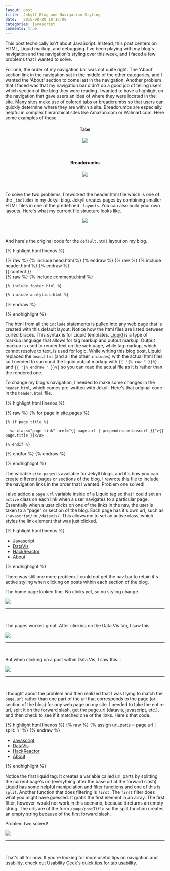 ```yaml
---
layout: post
title:  Jekyll Blog and Navigation Styling
date:   2015-08-20 10:17:00
categories: javascript
comments: true
---
```


This post technically isn't about JavaScript. Instead, this post centers on HTML, Liquid markup, and debugging. I've been playing with my blog's navigation and the navigation's styling over this week, and I faced a few problems that I wanted to solve.

For one, the order of my navigation bar was not quite right. The 'About' section link in the navigation sat in the middle of the other categories, and I wanted the 'About' section to come last in the navigation. Another problem that I faced was that my navigation bar didn't do a good job of telling users which section of the blog they were reading. I wanted to have a highlight on the navigation that gave users an idea of where they were located in the site. Many sites make use of colored tabs or breadcrumbs so that users can quickly determine where they are within a site. Breadcrumbs are especially helpful in complex hierarchical sites like Amazon.com or Walmart.com. Here some examples of those.

<div style="margin: 0 auto; text-align: center">
<h4><strong>Tabs</strong></h4>
  <img src="http://usabilitygeek.com/wp-content/uploads/2011/11/14-Guidelines-For-Website-Tabs-Usability-Active-Inactive-Tabs.jpg">
</div>

<br>
<br>
<div style="margin: 0 auto; text-align: center">
<h4><strong>Breadcrumbs</strong></h4>
  <img src="http://www.smashingmagazine.com/images/breadcrumbs-design-showcase/location_based_breadcrumb_example_sitepoint.jpg">
</div>

<br>
<br>

To solve the two problems, I reworked the header.html file which is one of the `_includes` in my Jekyll blog. Jekyll creates pages by combining smaller HTML files in one of the predefined `_layouts`. You can also build your own layouts. Here's what my current file structure looks like.

<div style="margin: 0 auto; text-align: center">
  <img src="../assets/javascript/blogFiles.png">
</div>
<br>
<br>

And here's the original code for the `default.html` layout on my blog.

{% highlight html linenos %}
<html>
{% raw %}
  {% include head.html %}
{% endraw %}
  <body>
  {% raw %}
    {% include header.html %}
  {% endraw %}
    <div class="page-content">
      <div class="wrapper">
        {{ content }}
      </div>
    </div>
  {% raw %}
    {% include comments.html %}

    {% include footer.html %}

    {% include analytics.html %}
  {% endraw %}
  </body>
</html>
{% endhighlight %}

The html from all the `include` statements is pulled into any web page that is created with this default layout. Notice how the html files are listed between curled braces. This syntax is for Liquid templates. [Liquid](https://github.com/Shopify/liquid/wiki/Liquid-for-Designers) is a type of markup language that allows for tag markup and output markup. Output markup is used to render text on the web page, while tag markup, which cannot resolve to text, is used for logic. While writing this blog post, Liquid replaced the `head.html` (and all the other `includes`) with the actual html files so I needed to surround the liquid output markup with `{{ "{% raw " }}%}` and `{{ "{% endraw " }}%}` so you can read the actual file as it is rather than the rendered one.

To change my blog's navigation, I needed to make some changes in the `header.html`, which comes pre-written with Jekyll. Here's that original code in the `header.html` file.

{% highlight html linenos %}
<div class="trigger">
  {% raw %}
  {% for page in site.pages %}

    {% if page.title %}

      <a class="page-link" href="{{ page.url | prepend:site.baseurl }}">{{ page.title }}</a>

    {% endif %}

  {% endfor %}
  {% endraw %}
</div>
{% endhighlight %}
<br>

The variable `site.pages` is available for Jekyll blogs, and it's how you can create different pages or sections of the blog. I rewrote this file to include the navigation links in the order that I wanted. Problem one solved!

I also added a `page.url` variable inside of a Liquid tag so that I could set an `active` class on each link when a user navigates to a particular page. Essentially when a user clicks on one of the links in the nav, the user is taken to a "page" or section of the blog. Each page has it's own url, such as `/javascript/` or `/datavis/`. This allows me to set an active class, which styles the link element that was just clicked.

{% highlight html linenos %}
<ul class="nav-list">
  <li {% raw %}{% if page.url == '/javascript/' %}{% endraw %}class="active" {% raw %}{% endif %}{% endraw %}><a class='page-link' href="/javascript/">Javascript</a></li>
  <li {% raw %}{% if page.url == '/datavis/' %}{% endraw %}class="active" {% raw %}{% endif %}{% endraw %}><a class='page-link' href="/datavis/">DataVis</a></li>
  <li {% raw %}{% if page.url == '/hackreactor/' %}{% endraw %}class="active" {% raw %}{% endif %}{% endraw %}><a class='page-link' href="/hackreactor/">HackReactor</a></li>
  <li {% raw %}{% if page.url == '/about/' %}{% endraw %}class="active" {% raw %}{% endif %}{% endraw %}><a class='page-link' href="/about/">About</a></li>
</ul>
{% endhighlight %}

There was still one more problem. I could not get the nav bar to retain it's active styling when clicking on posts within each section of the blog.

The home page looked fine. No clicks yet, so no styling change.

<img src="../assets/javascript/nav1.png">

<br>
<hr>
<br>

The pages worked great. After clicking on the Data Vis tab, I saw this.

<img src="../assets/javascript/nav2.png">

<br>
<hr>
<br>

But when clicking on a post within Data Vis, I saw this...

<img src="../assets/javascript/nav3.png">

<br>
<hr>
<br>

I thought about the problem and then realized that I was trying to match the `page.url` rather than one part of the url that corresponds to the page (or section of the blog) for <em>any</em> web page on my site. I needed to take the entire url, split it on the forward slash, get the page.url (datavis, javascript, etc.), and then check to see if it matched one of the links. Here's that code.

{% highlight html linenos %}
  {% raw %}
  {% assign url_parts = page.url | split: '/' %}
  {% endraw %}
  <ul class="nav-list">
    <li {% raw %}{% if url_parts[1] == 'javascript' %}{% endraw %}class="active" {% raw %}{% endif %}{% endraw %}><a class='page-link' href="/javascript/">Javascript</a></li>
    <li {% raw %}{% if url_parts[1] == 'datavis' %}{% endraw %}class="active" {% raw %}{% endif %}{% endraw %}><a class='page-link' href="/datavis/">DataVis</a></li>
    <li {% raw %}{% if url_parts[1] == 'hackreactor' %}{% endraw %}class="active" {% raw %}{% endif %}{% endraw %}><a class='page-link' href="/hackreactor/">HackReactor</a></li>
    <li {% raw %}{% if url_parts[1] == 'about' %}{% endraw %}class="active" {% raw %}{% endif %}{% endraw %}><a class='page-link' href="/about/">About</a></li>
  </ul>
{% endhighlight %}

Notice the first liquid tag. It creates a variable called url_parts by splitting the current page's url (everything after the base url at the forward slash). Liquid has some helpful manipulation and filter functions and one of this is `split`. Another function that does filtering is `first`. The `first` filter does what you might have guessed. It grabs the first element in an array. The first filter, however, would not work in this scenario, because it returns an empty string. The urls are of the form `/page/postTitle` so the split function creates an empty string because of the first forward slash.

Problem two solved!

<img src="../assets/javascript/nav4.png">

<br>
<hr>
<br>

That's all for now. If you're looking for more useful tips on navigation and usability, check out Usability Geek's [quick tips for tab usability](http://usabilitygeek.com/14-guidelines-for-web-site-tabs-usability/).
